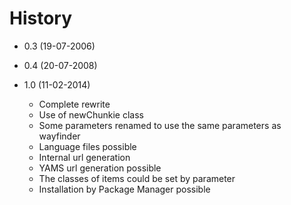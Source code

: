 History
================================================================================

- 0.3 (19-07-2006)

- 0.4 (20-07-2008)

- 1.0 (11-02-2014)
	- Complete rewrite
	- Use of newChunkie class
	- Some parameters renamed to use the same parameters as wayfinder
    - Language files possible
	- Internal url generation
    - YAMS url generation possible
    - The classes of items could be set by parameter
    - Installation by Package Manager possible
